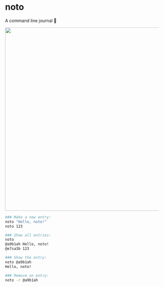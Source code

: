 # noto
A command line journal 🌈

<p align="left">
  <img width="600" src="https://cdn.jsdelivr.net/gh/valsaven/noto@cb2e8bae/noto.svg">
</p>

```bash
### Make a new entry:
noto "Hello, noto!"
noto 123

### Show all entries:
noto
@a9b1ah Hello, noto!
@e7sa3b 123

### Show the entry:
noto @a9b1ah
Hello, noto!

### Remove an entry:
noto -r @a9b1ah
```
